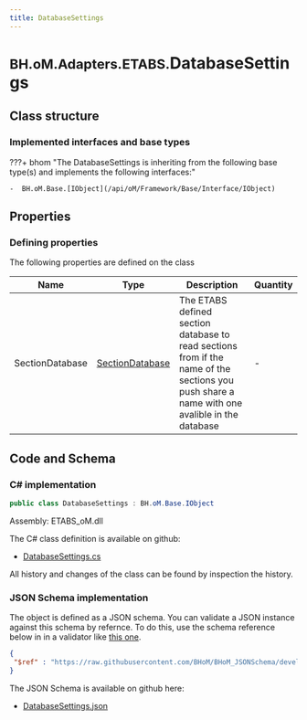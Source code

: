 ```yaml
---
title: DatabaseSettings
---
```


# <small>BH.oM.Adapters.ETABS.</small>**DatabaseSettings**



## Class structure

### Implemented interfaces and base types

???+ bhom "The DatabaseSettings is inheriting from the following base type(s) and implements the following interfaces:"

    -  BH.oM.Base.[IObject](/api/oM/Framework/Base/Interface/IObject)


## Properties



### Defining properties

The following properties are defined on the class

| Name             | Type             | Description      | Quantity         |
|------------------|------------------|------------------|------------------|
| SectionDatabase | [SectionDatabase](/api/oM/Adapter/Adapters/ETABS/Enums/SectionDatabase) | The ETABS defined section database to read sections from if the name of the sections you push share a name with one avalible in the database | - |


## Code and Schema

### C# implementation

``` C# title="C#"
public class DatabaseSettings : BH.oM.Base.IObject
```

Assembly: ETABS_oM.dll

The C# class definition is available on github:

- [DatabaseSettings.cs](https://github.com/BHoM/ETABS_Toolkit/blob/develop/ETABS_oM/Settings\DataBaseSettings.cs)

All history and changes of the class can be found by inspection the history.
### JSON Schema implementation

The object is defined as a JSON schema. You can validate a JSON instance against this schema by refernce. To do this, use the schema reference below in in a validator like [this one](https://www.jsonschemavalidator.net/).

``` json title="JSON Schema"
{
 "$ref" : "https://raw.githubusercontent.com/BHoM/BHoM_JSONSchema/develop/ETABS_oM/DatabaseSettings.json"
}
```

The JSON Schema is available on github here:

- [DatabaseSettings.json](https://github.com/BHoM/BHoM_JSONSchema/blob/develop/ETABS_oM/DatabaseSettings.json)
